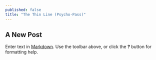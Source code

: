 ```yaml
---
published: false
title: "The Thin Line (Psycho-Pass)"
---
```


## A New Post

Enter text in [Markdown](http://daringfireball.net/projects/markdown/). Use the toolbar above, or click the **?** button for formatting help.
